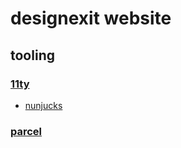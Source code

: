 # designexit website

## tooling

### [11ty](https://11ty.dev)
- [nunjucks]()

### [parcel](https://parceljs.com)
